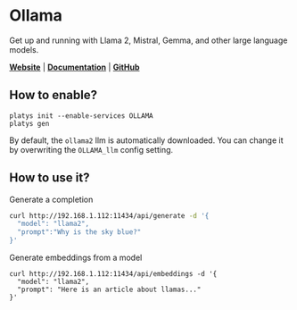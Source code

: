 # Ollama

Get up and running with Llama 2, Mistral, Gemma, and other large language models.  

**[Website](https://ollama.com/)** | **[Documentation](https://github.com/ollama/ollama)** | **[GitHub](https://github.com/ollama/ollama)**

## How to enable?

```
platys init --enable-services OLLAMA
platys gen
```

By default, the `ollama2` llm is automatically downloaded. You can change it by overwriting the `OLLAMA_llm` config setting.

## How to use it?

Generate a completion

```bash
curl http://192.168.1.112:11434/api/generate -d '{
  "model": "llama2",
  "prompt":"Why is the sky blue?"
}'
```

Generate embeddings from a model

```
curl http://192.168.1.112:11434/api/embeddings -d '{
  "model": "llama2",
  "prompt": "Here is an article about llamas..."
}'
```